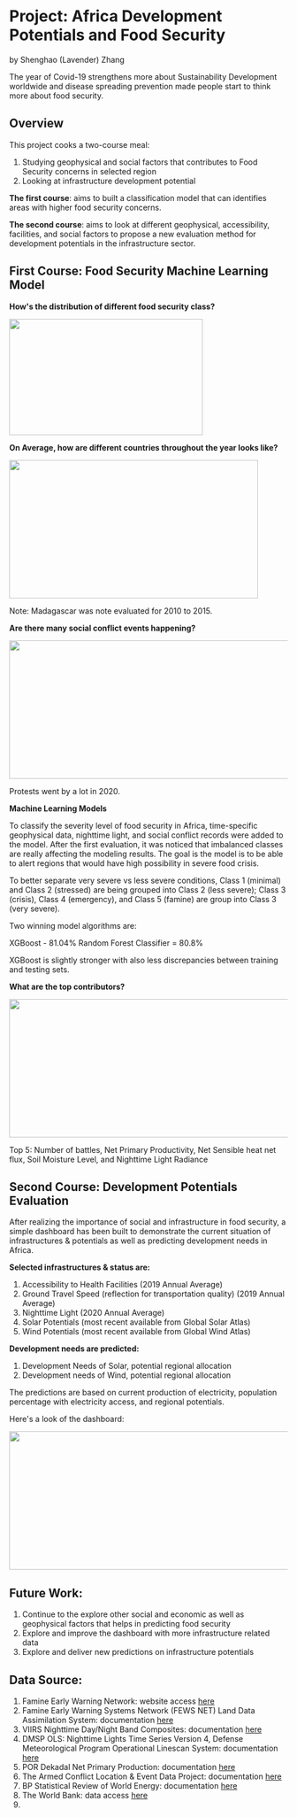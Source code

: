 # Project: Africa Development Potentials and Food Security
by Shenghao (Lavender) Zhang

The year of Covid-19 strengthens more about Sustainability Development worldwide and disease spreading prevention made people start to think more about food security. 

## Overview
This project cooks a two-course meal:

1. Studying geophysical and social factors that contributes to Food Security concerns in selected region
2. Looking at infrastructure development potential


**The first course**: aims to built a classification model that can identifies areas with higher food security concerns. 

**The second course**: aims to look at different geophysical, accessibility, facilities, and social factors to propose a new evaluation method for development potentials in the infrastructure sector. 

## First Course: Food Security Machine Learning Model

**How's the distribution of different food security class?**

<img src = 'https://github.com/lavsz/Captone_Project-Africa_Sustainability_and_Food_Security/blob/main/Images/Screen%20Shot%202021-03-29%20at%2010.39.44%20PM.png' width="350" height="210">

**On Average, how are different countries throughout the year looks like?**

<img src = 'https://github.com/lavsz/Captone_Project-Africa_Sustainability_and_Food_Security/blob/main/Images/Screen%20Shot%202021-03-30%20at%2012.56.17%20AM.png' width="450" height="250">

Note: Madagascar was note evaluated for 2010 to 2015. 

**Are there many social conflict events happening?**

<img src = 'https://github.com/lavsz/Captone_Project-Africa_Sustainability_and_Food_Security/blob/main/Images/Screen%20Shot%202021-03-29%20at%2011.40.39%20PM.png' width="520" height="250"> 

Protests went by a lot in 2020. 

**Machine Learning Models**

To classify the severity level of food security in Africa, time-specific geophysical data, nighttime light, and social conflict records were added to the model. After the first evaluation, it was noticed that imbalanced classes are really affecting the modeling results. The goal is the model is to be able to alert regions that would have high possibility in severe food crisis.  

To better separate very severe vs less severe conditions, Class 1 (minimal) and Class 2 (stressed) are being grouped into Class 2 (less severe); Class 3 (crisis), Class 4 (emergency), and Class 5 (famine) are group into Class 3 (very severe). 

Two winning model algorithms are:

XGBoost - 81.04% 
Random Forest Classifier = 80.8%

XGBoost is slightly stronger with also less discrepancies between training and testing sets. 


**What are the top contributors?**

<img src = 'https://github.com/lavsz/Captone_Project-Africa_Sustainability_and_Food_Security/blob/main/Images/Screen%20Shot%202021-03-30%20at%201.01.18%20AM.png' width="520" height="250">

Top 5: Number of battles, Net Primary Productivity, Net Sensible heat net flux, Soil Moisture Level, and Nighttime Light Radiance

## Second Course: Development Potentials Evaluation
After realizing the importance of social and infrastructure in food security, a simple dashboard has been built to demonstrate the current situation of infrastructures & potentials as well as predicting development needs in Africa. 

**Selected infrastructures & status are:**
1. Accessibility to Health Facilities (2019 Annual Average)
2. Ground Travel Speed (reflection for transportation quality) (2019 Annual Average)
3. Nighttime Light (2020 Annual Average)
4. Solar Potentials (most recent available from Global Solar Atlas)
5. Wind Potentials (most recent available from Global Wind Atlas)

**Development needs are predicted:**
1. Development Needs of Solar, potential regional allocation
2. Development needs of Wind, potential regional allocation

The predictions are based on current production of electricity, population percentage with electricity access, and regional potentials. 

Here's a look of the dashboard:

<img src = 'https://github.com/lavsz/Captone_Project-Africa_Sustainability_and_Food_Security/blob/main/Images/Screen%20Shot%202021-03-30%20at%201.13.40%20AM.png' width="520" height="250">

## Future Work:
1. Continue to the explore other social and economic as well as geophysical factors that helps in predicting food security
2. Explore and improve the dashboard with more infrastructure related data
3. Explore and deliver new predictions on infrastructure potentials

## Data Source:
1. Famine Early Warning Network: website access [here](https://fews.net)
2. Famine Early Warning Systems Network (FEWS NET) Land Data Assimilation System: documentation [here](https://developers.google.com/earth-engine/datasets/catalog/NASA_FLDAS_NOAH01_C_GL_M_V001)
3. VIIRS Nighttime Day/Night Band Composites: documentation [here](https://developers.google.com/earth-engine/datasets/catalog/NOAA_VIIRS_DNB_MONTHLY_V1_VCMCFG)
4. DMSP OLS: Nighttime Lights Time Series Version 4, Defense Meteorological Program Operational Linescan System: documentation [here](https://developers.google.com/earth-engine/datasets/catalog/NOAA_DMSP-OLS_NIGHTTIME_LIGHTS?hl=en)
5. POR Dekadal Net Primary Production: documentation [here](https://developers.google.com/earth-engine/datasets/catalog/FAO_WAPOR_2_L1_NPP_D?hl=en)
6. The Armed Conflict Location & Event Data Project: documentation [here](https://acleddata.com/#/dashboard)
7. BP Statistical Review of World Energy: documentation [here](https://github.com/owid/energy-data)
8. The World Bank: data access [here](https://datacatalog.worldbank.org/search?search_api_views_fulltext_op=AND&query=electricity+percentage&nid=&sort_by=search_api_relevance&sort_by=search_api_relevance)
9.

